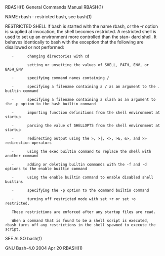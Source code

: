 RBASH(1)                                                                                   General Commands Manual                                                                                   RBASH(1)



NAME
       rbash - restricted bash, see bash(1)

RESTRICTED SHELL
       If  bash is started with the name rbash, or the -r option is supplied at invocation, the shell becomes restricted.  A restricted shell is used to set up an environment more controlled than the stan-
       dard shell.  It behaves identically to bash with the exception that the following are disallowed or not performed:

       ·      changing directories with cd

       ·      setting or unsetting the values of SHELL, PATH, ENV, or BASH_ENV

       ·      specifying command names containing /

       ·      specifying a filename containing a / as an argument to the .  builtin command

       ·      specifying a filename containing a slash as an argument to the -p option to the hash builtin command

       ·      importing function definitions from the shell environment at startup

       ·      parsing the value of SHELLOPTS from the shell environment at startup

       ·      redirecting output using the >, >|, <>, >&, &>, and >> redirection operators

       ·      using the exec builtin command to replace the shell with another command

       ·      adding or deleting builtin commands with the -f and -d options to the enable builtin command

       ·      using the enable builtin command to enable disabled shell builtins

       ·      specifying the -p option to the command builtin command

       ·      turning off restricted mode with set +r or set +o restricted.

       These restrictions are enforced after any startup files are read.

       When a command that is found to be a shell script is executed, rbash turns off any restrictions in the shell spawned to execute the script.

SEE ALSO
       bash(1)



GNU Bash-4.0                                                                                     2004 Apr 20                                                                                         RBASH(1)
